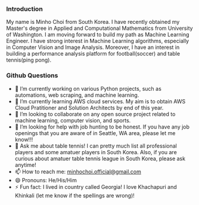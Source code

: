 ### Introduction

My name is Minho Choi from South Korea. I have recently obtained my Master's degree in Applied and Computational Mathematics from University of Washington. I am moving forward to build my path as Machine Learning Engineer. I have strong interest in Machine Learning algorithms, especially in Computer Vision and Image Analysis. Moreover, I have an interest in building a performance analysis platform for football(soccer) and table tennis(ping pong).

### Github Questions

- 🔭 I’m currently working on various Python projects, such as automations, web scraping, and machine learning.
- 🌱 I’m currently learning AWS cloud services. My aim is to obtain AWS Cloud Pratitioner and Solution Architects by end of this year.
- 👯 I’m looking to collaborate on any open source project related to machine learning, computer vision, and sports.
- 🤔 I’m looking for help with job hunting to be honest. If you have any job openings that you are aware of in Seattle, WA area, please let me know!!!
- 💬 Ask me about table tennis! I can pretty much list all professional players and some amatuer players in South Korea. Also, if you are curious about amatuer table tennis league in South Korea, please ask anytime!
- 📫 How to reach me: minhochoi.official@gmail.com
- 😄 Pronouns: He/His/Him
- ⚡ Fun fact: I lived in country called Georgia! I love Khachapuri and Khinkali (let me know if the spellings are wrong)!

